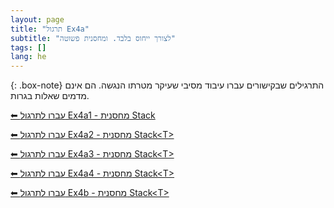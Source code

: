 ```yaml
---
layout: page
title: "תרגול Ex4a"
subtitle: "לצורך ייחוס בלבד. ומחסנית פשוטה"
tags: []
lang: he
---
```


{: .box-note}
התרגילים שבקישורים עברו עיבוד מסיבי שעיקר מטרתו הנגשה. הם אינם מדמים שאלות בגרות.

[⬅ עברו לתרגול Ex4a1 - מחסנית Stack](/cst/StackNbead/Ex4a1Stack)

[⬅ עברו לתרגול Ex4a2 - מחסנית Stack\<T\>](/cst/StackNbead/Ex4a2Stack)

[⬅ עברו לתרגול Ex4a3 - מחסנית Stack\<T\>](/cst/StackNbead/Ex4a3Stack)

[⬅ עברו לתרגול Ex4a4 - מחסנית Stack\<T\>](/cst/StackNbead/Ex4a4Stack)

[⬅ עברו לתרגול Ex4b - מחסנית Stack\<T\>](/cst/StackNbead/Ex4b)


